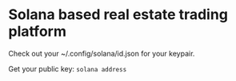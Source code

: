 # Solana based real estate trading platform

Check out your ~/.config/solana/id.json for your keypair.

Get your public key: `solana address`

